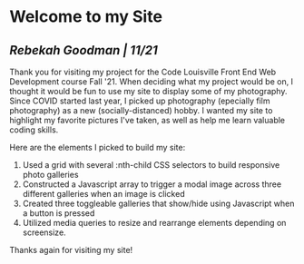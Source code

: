 # Welcome to my Site
## *Rebekah Goodman | 11/21*

Thank you for visiting my project for the Code Louisville Front End Web Development course Fall '21.
When deciding what my project would be on, I thought it would be fun to use my site to display some of 
my photography. Since COVID started last year, I picked up photography (epecially film photography)
as a new (socially-distanced) hobby. I wanted my site to highlight my favorite pictures I've taken, 
as well as help me learn valuable coding skills. 

Here are the elements I picked to build my site:

1. Used a grid with several :nth-child CSS selectors to build responsive photo galleries
2. Constructed a Javascript array to trigger a modal image across three different galleries when an image is clicked
3. Created three toggleable galleries that show/hide using Javascript when a button is pressed
4. Utilized media queries to resize and rearrange elements depending on screensize.

Thanks again for visiting my site!
